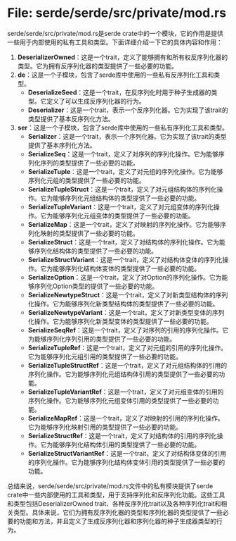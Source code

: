 # File: serde/serde/src/private/mod.rs

serde/serde/src/private/mod.rs是serde crate中的一个模块，它的作用是提供一些用于内部使用的私有工具和类型。下面详细介绍一下它的具体内容和作用：

1. **DeserializerOwned**：这是一个trait，定义了能够拥有和所有权反序列化器的类型。它为拥有反序列化器的类型提供了一些必要的功能。
2. **de**：这是一个子模块，包含了serde库中使用的一些私有反序列化工具和类型。
    - **DeserializeSeed**：这是一个trait，在反序列化时用于种子生成器的类型。它定义了可以生成反序列化器的行为。
    - **Deserializer**：这是一个trait，表示一个反序列化器。它为实现了该trait的类型提供了基本反序列化方法。
3. **ser**：这是一个子模块，包含了serde库中使用的一些私有序列化工具和类型。
    - **Serializer**：这是一个trait，表示一个序列化器。它为实现了该trait的类型提供了基本序列化方法。
    - **SerializeSeq**：这是一个trait，定义了对序列的序列化操作。它为能够序列化序列的类型提供了一些必要的功能。
    - **SerializeTuple**：这是一个trait，定义了对元组的序列化操作。它为能够序列化元组的类型提供了一些必要的功能。
    - **SerializeTupleStruct**：这是一个trait，定义了对元组结构体的序列化操作。它为能够序列化元组结构体的类型提供了一些必要的功能。
    - **SerializeTupleVariant**：这是一个trait，定义了对元组变体的序列化操作。它为能够序列化元组变体的类型提供了一些必要的功能。
    - **SerializeMap**：这是一个trait，定义了对映射的序列化操作。它为能够序列化映射的类型提供了一些必要的功能。
    - **SerializeStruct**：这是一个trait，定义了对结构体的序列化操作。它为能够序列化结构体的类型提供了一些必要的功能。
    - **SerializeStructVariant**：这是一个trait，定义了对结构体变体的序列化操作。它为能够序列化结构体变体的类型提供了一些必要的功能。
    - **SerializeOption**：这是一个trait，定义了对Option的序列化操作。它为能够序列化Option类型的提供了一些必要的功能。
    - **SerializeNewtypeStruct**：这是一个trait，定义了对新类型结构体的序列化操作。它为能够序列化新类型结构体的类型提供了一些必要的功能。
    - **SerializeNewtypeVariant**：这是一个trait，定义了对新类型变体的序列化操作。它为能够序列化新类型变体的类型提供了一些必要的功能。
    - **SerializeSeqRef**：这是一个trait，定义了对序列的引用的序列化操作。它为能够序列化序列引用的类型提供了一些必要的功能。
    - **SerializeTupleRef**：这是一个trait，定义了对元组的引用的序列化操作。它为能够序列化元组引用的类型提供了一些必要的功能。
    - **SerializeTupleStructRef**：这是一个trait，定义了对元组结构体的引用的序列化操作。它为能够序列化元组结构体引用的类型提供了一些必要的功能。
    - **SerializeTupleVariantRef**：这是一个trait，定义了对元组变体的引用的序列化操作。它为能够序列化元组变体引用的类型提供了一些必要的功能。
    - **SerializeMapRef**：这是一个trait，定义了对映射的引用的序列化操作。它为能够序列化映射引用的类型提供了一些必要的功能。
    - **SerializeStructRef**：这是一个trait，定义了对结构体的引用的序列化操作。它为能够序列化结构体引用的类型提供了一些必要的功能。
    - **SerializeStructVariantRef**：这是一个trait，定义了对结构体变体的引用的序列化操作。它为能够序列化结构体变体引用的类型提供了一些必要的功能。

总结来说，serde/serde/src/private/mod.rs文件中的私有模块提供了serde crate中一些内部使用的工具和类型，用于支持序列化和反序列化功能。这些工具和类型包括DeserializerOwned trait、各种反序列化trait以及各种序列化trait和相关类型。具体来说，它们为拥有反序列化器的类型和序列化器的类型提供了一些必要的功能和方法，并且定义了生成反序列化器和序列化器的种子生成器类型的行为。

